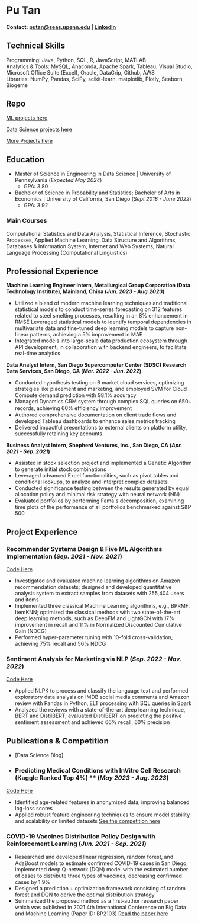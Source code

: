 # Pu Tan
#### Contact: [putan@seas.upenn.edu](mailto:putan@seas.upenn.edu) | [LinkedIn](https://www.linkedin.com/in/pu-tan1122)

## Technical Skills
Programming: Java, Python, SQL, R, JavaScript, MATLAB  
Analytics & Tools: MySQL, Anaconda, Apache Spark, Tableau, Visual Studio, Microsoft Office Suite (Excel), Oracle, DataGrip, Github, AWS  
Libraries: NumPy, Pandas, SciPy, scikit-learn, matplotlib, Plotly, Seaborn, Biogeme

## Repo
[ML projects here](https://github.com/putan1122/portfolio)

[Data Science projects here](https://github.com/putan1122/portfolio)

[More Projects here](https://github.com/putan1122/portfolio)

## Education
- Master of Science in Engineering in Data Science | University of Pennsylvania (_Expected May 2024_)  
  - GPA: 3.80
- Bachelor of Science in Probability and Statistics; Bachelor of Arts in Economics | University of California, San Diego (_Sept 2018 - June 2022_)  
  - GPA: 3.92

### Main Courses
Computational Statistics and Data Analysis, Statistical Inference, Stochastic Processes, Applied Machine Learning, Data Structure and Algorithms, Databases & Information System, Internet and Web Systems, Natural Language Processing (Computational Linguistics)

## Professional Experience

**Machine Learning Engineer Intern, Metallurgical Group Corporation (Data Technology Institute), Mainland, China (_Jun. 2023 - Aug.2023_)**
- Utilized a blend of modern machine learning techniques and traditional statistical models to conduct time-series
forecasting on 312 features related to steel smelting processes, resulting in an 8% enhancement in RMSE Leveraged statistical models to identify temporal dependencies in multivariate data and fine-tuned deep learning models to capture non-linear patterns, achieving a 5% improvement in MAE
- Integrated models into large-scale data production ecosystem through API development, in collaboration with backend engineers, to facilitate real-time analytics


**Data Analyst Intern, San Diego Supercomputer Center (SDSC) Research Data Services, San Diego, CA (_Mar. 2022 - Jun. 2022_)**
- Conducted hypothesis testing on 6 market cloud services, optimizing strategies like placement and marketing, and employed SVM for Cloud Compute demand prediction with 98.1% accuracy
- Managed Dynamics CRM system through complex SQL queries on 650+ records, achieving 60% eﬀiciency improvement
- Authored comprehensive documentation on client trade flows and developed Tableau dashboards to enhance sales metrics tracking
- Delivered impactful presentations to external clients on platform utility, successfully retaining key accounts

**Business Analyst Intern, Shepherd Ventures, Inc., San Diego, CA (_Apr. 2021 - Sep. 2021_)**
- Assisted in stock selection project and implemented a Genetic Algorithm to generate initial stock combinations
- Leveraged advanced Excel functionalities, such as pivot tables and conditional lookups, to analyze and interpret complex datasets
- Conducted significance testing between the results generated by equal allocation policy and minimal risk strategy with neural network (NN)
- Evaluated portfolios by performing Fama's decomposition, examining time plots of the performance of all portfolios benchmarked against S&P 500



## Project Experience


### Recommender Systems Design & Five ML Algorithms Implementation (_Sep. 2021 - Nov. 2021_)
[Code Here](https://github.com/putan1122/portfolio/tree/main/Projects_public/recommendation_system)
- Investigated and evaluated machine learning algorithms on Amazon recommendation datasets; designed and developed quantitative analysis system to extract samples from datasets with 255,404 users and items
- Implemented three classical Machine Learning algorithms, e.g., BPRMF, ItemKNN; optimized the classical methods with two state-of-the-art deep learning methods, such as DeepFM and LightGCN with 17% improvement in recall and 11% in Normalized Discounted Cumulative Gain (NDCG)
- Performed hyper-parameter tuning with 10-fold cross-validation, achieving 75% recall and 56% NDCG



### Sentiment Analysis for Marketing via NLP (_Sep. 2022 - Nov. 2022_) 
[Code Here](https://github.com/putan1122/portfolio/tree/main/DS_projects/sentiment_classification)
- Applied NLPK to process and classify the language text and performed exploratory data analysis on IMDB social media comments and Amazon review with Pandas in Python, ELT processing with SQL queries in Spark
- Analyzed the reviews with a state-of-the-art deep learning technique, BERT and DistilBERT; evaluated DistilBERT on predicting the positive sentiment assessment and achieved 66% recall, 60% precision


## Publications & Competition

- [Data Science Blog]

- ### Predicting Medical Conditions with InVitro Cell Research (Kaggle Ranked Top 4%) ** (_May 2023 - Aug. 2023_)
[Code Here](https://github.com/putan1122/portfolio/tree/main/Projects_public/pred_medical_condition)
  - Identified age-related features in anonymized data, improving balanced log-loss scores
  - Applied robust feature engineering techniques to ensure model stability and scalability on limited datasets [See the competition here](https://www.kaggle.com/competitions/icr-identify-age-related-conditions)

### COVID-19 Vaccines Distribution Policy Design with Reinforcement Learning (_Jun. 2021 - Sep. 2021_)
- Researched and developed linear regression, random forest, and AdaBoost models to estimate confirmed COVID-19 cases in San Diego; implemented deep Q-network (DQN) model with the estimated number of cases to distribute three types of vaccines, decreasing confirmed cases by 1.9%
- Designed a prediction + optimization framework consisting of random forest and DQN to derive the optimal distribution strategy
- Summarized the proposed method as a first-author research paper which was published in 2021 4th International Conference on Big Data and Machine Learning (Paper ID: BP2103) [Read the paper here](https://drive.google.com/file/d/1ig61UdLxVR-UuEGop_c0rCfp4_tZ4W5c/view?usp=sharing)


